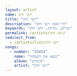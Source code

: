```yaml
---
layout: artist
name: רועי חתן
title: "רועי חתן"
description: "דף האמן רועי חתן"
keywords: "שירים, מוזיקה, רועי חתן"
permalink: /artists/רועי-חתן/
redirect_from:
  - /artists/list/רועי חתן
songs:
  - number: "33454"
    name: "נמצא את השמחה"
    album: "סינגלים"
    artist: "רועי חתן"
---
```

